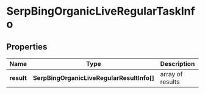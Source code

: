 # SerpBingOrganicLiveRegularTaskInfo

## Properties

| Name | Type | Description | Notes |
|------------ | ------------- | ------------- | -------------|
**result** | **SerpBingOrganicLiveRegularResultInfo[]** | array of results |[optional]|